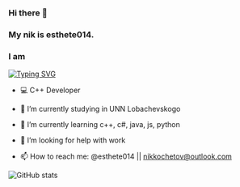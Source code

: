 ### Hi there 👋

### My nik is esthete014.


### I am 
[![Typing SVG](https://readme-typing-svg.herokuapp.com?font=Fira+Code&size=18&duration=3000&pause=1000&color=0087F7&background=FF000000&vCenter=true&width=435&lines=Computer+science+student)](https://git.io/typing-svg)

- :computer: C++ Developer

- 🔭 I’m currently studying in UNN Lobachevskogo
- 🌱 I’m currently learning c++, c#, java, js, python
- 🤔 I’m looking for help with work
- 📫 How to reach me: @esthete014 || nikkochetov@outlook.com


![GitHub stats](https://github-readme-stats.vercel.app/api?username=esthete014&show_icons=true&theme=tokyonight)
